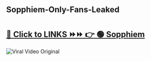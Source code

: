 
 ## Sopphiem-Only-Fans-Leaked

# <h2><a href="https://clipsfans.com/Sopphiem&ref=git">🔗 Click to LINKS ⏩⏩ 👉 🟢 Sopphiem </a></h2>

<a href="https://clipsfans.com/Sopphiem&ref=git" rel="nofollow" data-target="animated-image.originalLink"><img src="https://i.ibb.co.com/xMMVF88/686577567.gif" alt="Viral Video Original" style="max-width: 100%; display: inline-block;" data-target="animated-image.originalImage"></a>
